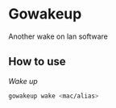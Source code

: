 # Gowakeup
Another wake on lan software

## How to use

*Wake up*
```bash
gowakeup wake <mac/alias>
```
